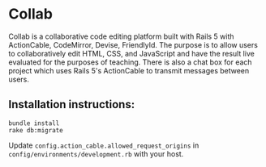# Collab
Collab is a collaborative code editing platform built with Rails 5 with ActionCable, CodeMirror, Devise, FriendlyId. The purpose is to allow users to collaboratively edit HTML, CSS, and JavaScript and have the result live evaluated for the purposes of teaching. There is also a chat box for each project which uses Rails 5's ActionCable to transmit messages between users.

## Installation instructions:
    bundle install
    rake db:migrate
Update `config.action_cable.allowed_request_origins` in `config/environments/development.rb` with your host.

